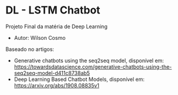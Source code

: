 # DL - LSTM Chatbot
Projeto Final da matéria de Deep Learning
- Autor: Wilson Cosmo

Baseado no artigos: 
- Generative chatbots using the seq2seq model, disponível em: https://towardsdatascience.com/generative-chatbots-using-the-seq2seq-model-d411c8738ab5
- Deep Learning Based Chatbot Models, disponível em: https://arxiv.org/abs/1908.08835v1
